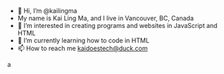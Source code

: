 - 👋 Hi, I’m @kailingma
- My name is Kai Ling Ma, and I live in Vancouver, BC, Canada
- 👀 I’m interested in creating programs and websites in JavaScript and HTML
- 🌱 I’m currently learning how to code in HTML
- 📫 How to reach me kaidoestech@duck.com
<!---
kailingma/kailingma is a ✨ special ✨ repository because its `README.md` (this file) appears on your GitHub profile.
You can click the Preview link to take a look at your changes.
--->a
